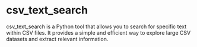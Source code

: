 # csv_text_search
csv_text_search is a Python tool that allows you to search for specific text within CSV files. It provides a simple and efficient way to explore large CSV datasets and extract relevant information.
